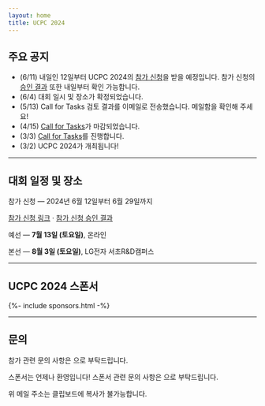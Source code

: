 ```yaml
---
layout: home
title: UCPC 2024
---
```


## 주요 공지

- (6/11) 내일인 12일부터 UCPC 2024의 [참가 신청](https://docs.google.com/forms/d/e/1FAIpQLSfsXiZJmeqX0AR_6nG7d_i2qiaXpbL4ZSi-olmWZGig65PtEQ/viewform)을 받을 예정입니다. 참가 신청의 [승인 결과](https://docs.google.com/spreadsheets/d/16g5iZdJM67wqf3cUolCyGy3KZ6fsGQ6a23St5Umbpqk/edit) 또한 내일부터 확인 가능합니다.
- (6/4) 대회 일시 및 장소가 확정되었습니다.
- (5/13) Call for Tasks 검토 결과를 이메일로 전송했습니다. 메일함을 확인해 주세요!
- (4/15) [Call for Tasks](/tasks)가 마감되었습니다.
- (3/3) [Call for Tasks](/tasks)를 진행합니다.
- (3/2) UCPC 2024가 개최됩니다!

---

## 대회 일정 및 장소

참가 신청 — 2024년 6월 12일부터 6월 29일까지

[참가 신청 링크](https://docs.google.com/forms/d/e/1FAIpQLSfsXiZJmeqX0AR_6nG7d_i2qiaXpbL4ZSi-olmWZGig65PtEQ/viewform) · [참가 신청 승인 결과](https://docs.google.com/spreadsheets/d/16g5iZdJM67wqf3cUolCyGy3KZ6fsGQ6a23St5Umbpqk/edit)

예선 — **7월 13일 (토요일)**, 온라인

본선 — **8월 3일 (토요일)**, LG전자 서초R&D캠퍼스

---

## UCPC 2024 스폰서

<div class="sponsors-grid">
  {%- include sponsors.html -%}
</div>

---

## 문의

참가 관련 문의 사항은 <a href="#" class="mail-address" data-name="contact" data-domain="ucpc" data-tld="me" onclick="window.location.href = 'mailto:' + this.dataset.name + '@' + this.dataset.domain + '.' + this.dataset.tld"></a>으로 부탁드립니다.

스폰서는 언제나 환영입니다! 스폰서 관련 문의 사항은 <a href="#" class="mail-address" data-name="sponsor" data-domain="ucpc" data-tld="me" onclick="window.location.href = 'mailto:' + this.dataset.name + '@' + this.dataset.domain + '.' + this.dataset.tld"></a>으로 부탁드립니다.

위 메일 주소는 클립보드에 복사가 불가능합니다.
